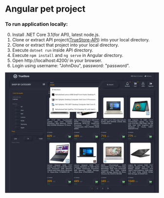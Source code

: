 # Angular pet project
### To run application locally: 

0. Install .NET Core 3.1(for API), latest node.js.
1. Clone or extract API project([TrueStore-API](https://github.com/WestSmit/TrueStore-API)) into your local directory.
2. Clone or extract that project into your local directory.
3. Execute `dotnet run` inside API directory.
4. Execute `npm install` and `ng serve` in Angular directory.
5. Open http://localhost:4200/ in your browser.
6. Login using username: "JohnDou", password: "password".

![TrueSore](https://github.com/WestSmit/TrueStore-Angular/blob/master/src/assets/screenshot.png "TrueStore")

